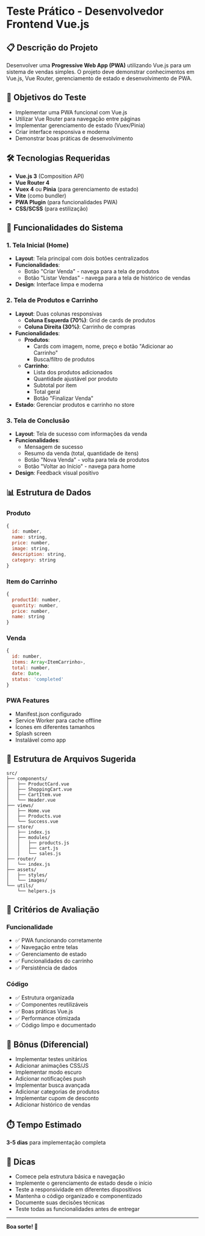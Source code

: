 # Teste Prático - Desenvolvedor Frontend Vue.js

## 📋 Descrição do Projeto

Desenvolver uma **Progressive Web App (PWA)** utilizando Vue.js para um sistema de vendas simples. O projeto deve demonstrar conhecimentos em Vue.js, Vue Router, gerenciamento de estado e desenvolvimento de PWA.

## 🎯 Objetivos do Teste

- Implementar uma PWA funcional com Vue.js
- Utilizar Vue Router para navegação entre páginas
- Implementar gerenciamento de estado (Vuex/Pinia)
- Criar interface responsiva e moderna
- Demonstrar boas práticas de desenvolvimento

## 🛠️ Tecnologias Requeridas

- **Vue.js 3** (Composition API)
- **Vue Router 4**
- **Vuex 4** ou **Pinia** (para gerenciamento de estado)
- **Vite** (como bundler)
- **PWA Plugin** (para funcionalidades PWA)
- **CSS/SCSS** (para estilização)

## 📱 Funcionalidades do Sistema

### 1. Tela Inicial (Home)
- **Layout**: Tela principal com dois botões centralizados
- **Funcionalidades**:
  - Botão "Criar Venda" - navega para a tela de produtos
  - Botão "Listar Vendas" - navega para a tela de histórico de vendas
- **Design**: Interface limpa e moderna

### 2. Tela de Produtos e Carrinho
- **Layout**: Duas colunas responsivas
  - **Coluna Esquerda (70%)**: Grid de cards de produtos
  - **Coluna Direita (30%)**: Carrinho de compras
- **Funcionalidades**:
  - **Produtos**:
    - Cards com imagem, nome, preço e botão "Adicionar ao Carrinho"
    - Busca/filtro de produtos
  - **Carrinho**:
    - Lista dos produtos adicionados
    - Quantidade ajustável por produto
    - Subtotal por item
    - Total geral
    - Botão "Finalizar Venda"
- **Estado**: Gerenciar produtos e carrinho no store

### 3. Tela de Conclusão
- **Layout**: Tela de sucesso com informações da venda
- **Funcionalidades**:
  - Mensagem de sucesso
  - Resumo da venda (total, quantidade de itens)
  - Botão "Nova Venda" - volta para tela de produtos
  - Botão "Voltar ao Início" - navega para home
- **Design**: Feedback visual positivo

## 📊 Estrutura de Dados

### Produto
```javascript
{
  id: number,
  name: string,
  price: number,
  image: string,
  description: string,
  category: string
}
```

### Item do Carrinho
```javascript
{
  productId: number,
  quantity: number,
  price: number,
  name: string
}
```

### Venda
```javascript
{
  id: number,
  items: Array<ItemCarrinho>,
  total: number,
  date: Date,
  status: 'completed'
}
```

### PWA Features
- Manifest.json configurado
- Service Worker para cache offline
- Ícones em diferentes tamanhos
- Splash screen
- Instalável como app

## 📁 Estrutura de Arquivos Sugerida

```
src/
├── components/
│   ├── ProductCard.vue
│   ├── ShoppingCart.vue
│   ├── CartItem.vue
│   └── Header.vue
├── views/
│   ├── Home.vue
│   ├── Products.vue
│   └── Success.vue
├── store/
│   ├── index.js
│   ├── modules/
│   │   ├── products.js
│   │   ├── cart.js
│   │   └── sales.js
├── router/
│   └── index.js
├── assets/
│   ├── styles/
│   └── images/
└── utils/
    └── helpers.js
```

## 🚀 Critérios de Avaliação

### Funcionalidade 
- ✅ PWA funcionando corretamente
- ✅ Navegação entre telas
- ✅ Gerenciamento de estado
- ✅ Funcionalidades do carrinho
- ✅ Persistência de dados

### Código 
- ✅ Estrutura organizada
- ✅ Componentes reutilizáveis
- ✅ Boas práticas Vue.js
- ✅ Performance otimizada
- ✅ Código limpo e documentado

## 🎯 Bônus (Diferencial)

- Implementar testes unitários
- Adicionar animações CSS/JS
- Implementar modo escuro
- Adicionar notificações push
- Implementar busca avançada
- Adicionar categorias de produtos
- Implementar cupom de desconto
- Adicionar histórico de vendas

## ⏱️ Tempo Estimado

**3-5 dias** para implementação completa

## 🎉 Dicas

- Comece pela estrutura básica e navegação
- Implemente o gerenciamento de estado desde o início
- Teste a responsividade em diferentes dispositivos
- Mantenha o código organizado e componentizado
- Documente suas decisões técnicas
- Teste todas as funcionalidades antes de entregar

---

**Boa sorte! 🚀** 
